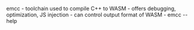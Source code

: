emcc
    - toolchain used to compile C++ to WASM
    - offers debugging, optimization, JS injection
    - can control output format of WASM
    - emcc --help